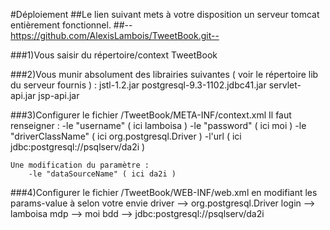 #Déploiement
##Le lien suivant mets à votre disposition un serveur tomcat entièrement fonctionnel.
##--https://github.com/AlexisLambois/TweetBook.git--

###1)Vous saisir du répertoire/context TweetBook

###2)Vous munir absolument des librairies suivantes ( voir le répertoire lib du serveur fournis ) :
	jstl-1.2.jar
	postgresql-9.3-1102.jdbc41.jar
	servlet-api.jar
	jsp-api.jar

###3)Configurer le fichier /TweetBook/META-INF/context.xml
	Il faut renseigner :
		-le "username" ( ici lamboisa )
		-le "password" ( ici moi )
		-le "driverClassName" ( ici org.postgresql.Driver )
		-l'url ( ici jdbc:postgresql://psqlserv/da2i )
	
	Une modification du paramètre :
		-le "dataSourceName" ( ici da2i ) 

###4)Configurer le fichier /TweetBook/WEB-INF/web.xml en modifiant les params-value à selon votre envie
	<context-param>
		<param-name>driver</param-name>
	-->	<param-value>org.postgresql.Driver</param-value>
	</context-param>
	<context-param>
		<param-name>login</param-name>
	-->	<param-value>lamboisa</param-value>
	</context-param>
	<context-param>
		<param-name>mdp</param-name>
	-->	<param-value>moi</param-value>
	</context-param>
	<context-param>
		<param-name>bdd</param-name>
	-->	<param-value>jdbc:postgresql://psqlserv/da2i</param-value>
	</context-param>

